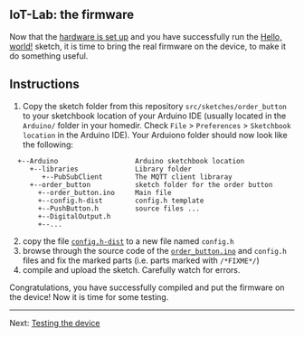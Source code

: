 ## IoT-Lab: the firmware

Now that the [hardware is set up](Hardware_Setup.md) and you have successfully run the [Hello, world!](HelloWorld.md) sketch, it is time to bring the real firmware on the device, to make it do something useful.

## Instructions
 1. Copy the sketch folder from this repository `src/sketches/order_button` to your sketchbook location of your Arduino IDE (usually located in the `Arduino/` folder in your homedir. Check `File` > `Preferences` > `Sketchbook location` in the Arduino IDE). Your Arduiono folder should now look like the following:
 ```
   +--Arduino                   Arduino sketchbook location
      +--libraries              Library folder
         +--PubSubClient        The MQTT client libraray
      +--order_button           sketch folder for the order button
        +--order_button.ino     Main file
        +--config.h-dist        config.h template
        +--PushButton.h         source files ...
        +--DigitalOutput.h      
        +--...
 ```
 2. copy the file [`config.h-dist`](../src/sketches/order_button/config.h-dist) to a new file named `config.h`
 3. browse through the source code of the [`order_button.ino`](../src/sketches/order_button/order_button.ino) and `config.h` files and fix the marked parts (i.e. parts marked with `/*FIXME*/`)
 4. compile and upload the sketch. Carefully watch for errors.

 Congratulations, you have successfully compiled and put the firmware on the device! Now it is time for some testing.

---
Next: [Testing the device](Testing.md)
